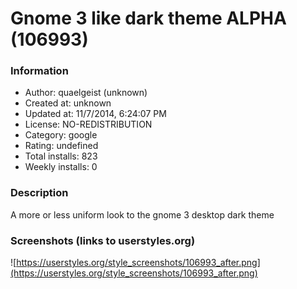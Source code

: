# Gnome 3 like dark theme ALPHA (106993)

### Information
- Author: quaelgeist (unknown)
- Created at: unknown
- Updated at: 11/7/2014, 6:24:07 PM
- License: NO-REDISTRIBUTION
- Category: google
- Rating: undefined
- Total installs: 823
- Weekly installs: 0


### Description
A more or less uniform look to the gnome 3 desktop dark theme


### Screenshots (links to userstyles.org)
![https://userstyles.org/style_screenshots/106993_after.png](https://userstyles.org/style_screenshots/106993_after.png)


